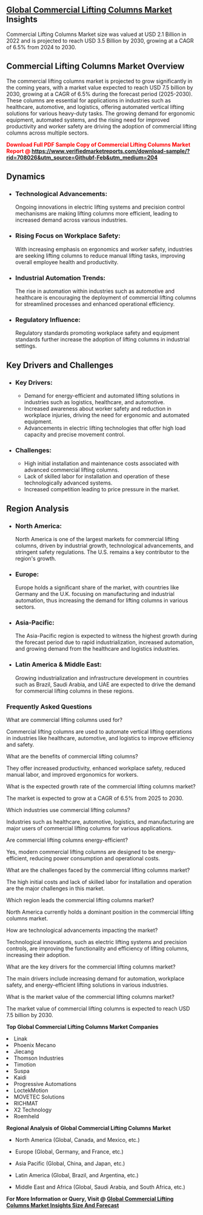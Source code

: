 <h2><a href="https://www.verifiedmarketreports.com/download-sample/?rid=708026&amp;utm_source=Githubf&amp;utm_medium=204" target="_blank">Global Commercial Lifting Columns Market</a> Insights</h2><p>Commercial Lifting Columns Market size was valued at USD 2.1 Billion in 2022 and is projected to reach USD 3.5 Billion by 2030, growing at a CAGR of 6.5% from 2024 to 2030.</p><p> <h2>Commercial Lifting Columns Market Overview</h2> <p>The commercial lifting columns market is projected to grow significantly in the coming years, with a market value expected to reach USD 7.5 billion by 2030, growing at a CAGR of 6.5% during the forecast period (2025-2030). These columns are essential for applications in industries such as healthcare, automotive, and logistics, offering automated vertical lifting solutions for various heavy-duty tasks. The growing demand for ergonomic equipment, automated systems, and the rising need for improved productivity and worker safety are driving the adoption of commercial lifting columns across multiple sectors.</p> <p><strong><p><span class=""><span style="color: #ff0000;"><strong>Download Full PDF Sample Copy of Commercial Lifting Columns Market Report</strong> @ </span><a href="https://www.verifiedmarketreports.com/download-sample/?rid=708026&amp;utm_source=Githubf-Feb&amp;utm_medium=204" target="_blank">https://www.verifiedmarketreports.com/download-sample/?rid=708026&amp;utm_source=Githubf-Feb&amp;utm_medium=204</a></span></p></strong></p> <h2>Dynamics</h2> <ul> <li><h3>Technological Advancements:</h3> Ongoing innovations in electric lifting systems and precision control mechanisms are making lifting columns more efficient, leading to increased demand across various industries.</li> <li><h3>Rising Focus on Workplace Safety:</h3> With increasing emphasis on ergonomics and worker safety, industries are seeking lifting columns to reduce manual lifting tasks, improving overall employee health and productivity.</li> <li><h3>Industrial Automation Trends:</h3> The rise in automation within industries such as automotive and healthcare is encouraging the deployment of commercial lifting columns for streamlined processes and enhanced operational efficiency.</li> <li><h3>Regulatory Influence:</h3> Regulatory standards promoting workplace safety and equipment standards further increase the adoption of lifting columns in industrial settings.</li> </ul> <h2>Key Drivers and Challenges</h2> <ul> <li><h3>Key Drivers:</h3> <ul> <li>Demand for energy-efficient and automated lifting solutions in industries such as logistics, healthcare, and automotive.</li> <li>Increased awareness about worker safety and reduction in workplace injuries, driving the need for ergonomic and automated equipment.</li> <li>Advancements in electric lifting technologies that offer high load capacity and precise movement control.</li> </ul> </li> <li><h3>Challenges:</h3> <ul> <li>High initial installation and maintenance costs associated with advanced commercial lifting columns.</li> <li>Lack of skilled labor for installation and operation of these technologically advanced systems.</li> <li>Increased competition leading to price pressure in the market.</li> </ul> </li> </ul> <h2>Region Analysis</h2> <ul> <li><h3>North America:</h3> North America is one of the largest markets for commercial lifting columns, driven by industrial growth, technological advancements, and stringent safety regulations. The U.S. remains a key contributor to the region's growth.</li> <li><h3>Europe:</h3> Europe holds a significant share of the market, with countries like Germany and the U.K. focusing on manufacturing and industrial automation, thus increasing the demand for lifting columns in various sectors.</li> <li><h3>Asia-Pacific:</h3> The Asia-Pacific region is expected to witness the highest growth during the forecast period due to rapid industrialization, increased automation, and growing demand from the healthcare and logistics industries.</li> <li><h3>Latin America & Middle East:</h3> Growing industrialization and infrastructure development in countries such as Brazil, Saudi Arabia, and UAE are expected to drive the demand for commercial lifting columns in these regions.</li> </ul> <h3>Frequently Asked Questions</h3> <p>What are commercial lifting columns used for?</p> <p>Commercial lifting columns are used to automate vertical lifting operations in industries like healthcare, automotive, and logistics to improve efficiency and safety.</p> <p>What are the benefits of commercial lifting columns?</p> <p>They offer increased productivity, enhanced workplace safety, reduced manual labor, and improved ergonomics for workers.</p> <p>What is the expected growth rate of the commercial lifting columns market?</p> <p>The market is expected to grow at a CAGR of 6.5% from 2025 to 2030.</p> <p>Which industries use commercial lifting columns?</p> <p>Industries such as healthcare, automotive, logistics, and manufacturing are major users of commercial lifting columns for various applications.</p> <p>Are commercial lifting columns energy-efficient?</p> <p>Yes, modern commercial lifting columns are designed to be energy-efficient, reducing power consumption and operational costs.</p> <p>What are the challenges faced by the commercial lifting columns market?</p> <p>The high initial costs and lack of skilled labor for installation and operation are the major challenges in this market.</p> <p>Which region leads the commercial lifting columns market?</p> <p>North America currently holds a dominant position in the commercial lifting columns market.</p> <p>How are technological advancements impacting the market?</p> <p>Technological innovations, such as electric lifting systems and precision controls, are improving the functionality and efficiency of lifting columns, increasing their adoption.</p> <p>What are the key drivers for the commercial lifting columns market?</p> <p>The main drivers include increasing demand for automation, workplace safety, and energy-efficient lifting solutions in various industries.</p> <p>What is the market value of the commercial lifting columns market?</p> <p>The market value of commercial lifting columns is expected to reach USD 7.5 billion by 2030.</p> </p><p><strong>Top Global Commercial Lifting Columns Market Companies</strong></p><div data-test-id=""><p><li>Linak</li><li> Phoenix Mecano</li><li> Jiecang</li><li> Thomson Industries</li><li> Timotion</li><li> Suspa</li><li> Kaidi</li><li> Progressive Automations</li><li> LoctekMotion</li><li> MOVETEC Solutions</li><li> RICHMAT</li><li> X2 Technology</li><li> Roemheld</li></p><div><strong>Regional Analysis of&nbsp;Global Commercial Lifting Columns Market</strong></div><ul><li dir="ltr"><p dir="ltr">North America&nbsp;(Global, Canada, and Mexico, etc.)</p></li><li dir="ltr"><p dir="ltr">Europe (Global, Germany, and France, etc.)</p></li><li dir="ltr"><p dir="ltr">Asia Pacific&nbsp;(Global, China, and Japan, etc.)</p></li><li dir="ltr"><p dir="ltr">Latin America&nbsp;(Global, Brazil, and Argentina, etc.)</p></li><li dir="ltr">Middle East and Africa&nbsp;(Global, Saudi Arabia, and South Africa, etc.)</li></ul><p><strong>For More Information or Query, Visit @&nbsp;</strong><strong><a href="https://www.verifiedmarketreports.com/product/commercial-lifting-columns-market/?utm_source=Githubf&amp;utm_medium=204" target="_blank">Global Commercial Lifting Columns Market Insights Size And Forecast</a></strong></p></div>
